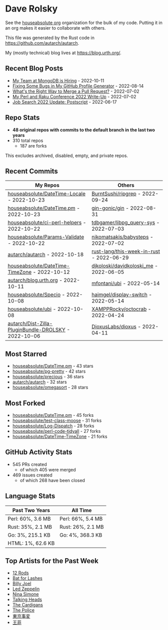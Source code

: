 
# Dave Rolsky

See the [houseabsolute org](https://github.com/houseabsolute) organization for
the bulk of my code. Putting it in an org makes it easier to collaborate with
others.

This file was generated by the Rust code in
https://github.com/autarch/autarch.

My (mostly technical) blog lives at https://blog.urth.org/.

## Recent Blog Posts

- [My Team at MongoDB is Hiring](https://blog.urth.org/2022/10/11/my-team-at-mongodb-is-hiring/) - 2022-10-11
- [Fixing Some Bugs in My GitHub Profile Generator](https://blog.urth.org/2022/08/14/fixing-some-bugs-in-my-github-profile-generator/) - 2022-08-14
- [What&#39;s the Right Way to Merge a Pull Request?](https://blog.urth.org/2022/07/02/what-s-the-right-way-to-merge-a-pull-request/) - 2022-07-02
- [My Perl and Raku Conference 2022 Write-Up](https://blog.urth.org/2022/07/02/my-perl-and-raku-conference-2022-write-up/) - 2022-07-02
- [Job Search 2022 Update: Postscript](https://blog.urth.org/2022/06/17/job-search-2022-update-postscript/) - 2022-06-17


## Repo Stats
- **48 original repos with commits to the default branch in the last two years**
- 310 total repos
  - 187 are forks

This excludes archived, disabled, empty, and private repos.

## Recent Commits
| My Repos | Others |
|----------|--------|
| [houseabsolute/DateTime-Locale](https://github.com/houseabsolute/DateTime-Locale) - 2022-10-23              | [BurntSushi/ripgrep](https://github.com/BurntSushi/ripgrep) - 2022-09-24                |
| [houseabsolute/DateTime.pm](https://github.com/houseabsolute/DateTime.pm) - 2022-10-23              | [gin-gonic/gin](https://github.com/gin-gonic/gin) - 2022-08-31                |
| [houseabsolute/ci-perl-helpers](https://github.com/houseabsolute/ci-perl-helpers) - 2022-10-22              | [tdbgamer/libpg_query-sys](https://github.com/tdbgamer/libpg_query-sys) - 2022-07-03                |
| [houseabsolute/Params-Validate](https://github.com/houseabsolute/Params-Validate) - 2022-10-22              | [nikomatsakis/babysteps](https://github.com/nikomatsakis/babysteps) - 2022-07-02                |
| [autarch/autarch](https://github.com/autarch/autarch) - 2022-10-18              | [rust-lang/this-week-in-rust](https://github.com/rust-lang/this-week-in-rust) - 2022-06-29                |
| [houseabsolute/DateTime-TimeZone](https://github.com/houseabsolute/DateTime-TimeZone) - 2022-10-12              | [djkoloski/davidkoloski_me](https://github.com/djkoloski/davidkoloski_me) - 2022-06-05                |
| [autarch/blog.urth.org](https://github.com/autarch/blog.urth.org) - 2022-10-11              | [mfontani/ubi](https://github.com/mfontani/ubi) - 2022-05-14                |
| [houseabsolute/Specio](https://github.com/houseabsolute/Specio) - 2022-10-08              | [haimgel/display-switch](https://github.com/haimgel/display-switch) - 2022-05-14                |
| [houseabsolute/ubi](https://github.com/houseabsolute/ubi) - 2022-10-08              | [XAMPPRocky/octocrab](https://github.com/XAMPPRocky/octocrab) - 2022-04-24                |
| [autarch/Dist-Zilla-PluginBundle-DROLSKY](https://github.com/autarch/Dist-Zilla-PluginBundle-DROLSKY) - 2022-10-06              | [DioxusLabs/dioxus](https://github.com/DioxusLabs/dioxus) - 2022-04-11                |


## Most Starred
- [houseabsolute/DateTime.pm](https://github.com/houseabsolute/DateTime.pm) - 43 stars
- [houseabsolute/pg-pretty](https://github.com/houseabsolute/pg-pretty) - 42 stars
- [houseabsolute/precious](https://github.com/houseabsolute/precious) - 36 stars
- [autarch/autarch](https://github.com/autarch/autarch) - 32 stars
- [houseabsolute/omegasort](https://github.com/houseabsolute/omegasort) - 28 stars


## Most Forked
- [houseabsolute/DateTime.pm](https://github.com/houseabsolute/DateTime.pm) - 45 forks
- [houseabsolute/test-class-moose](https://github.com/houseabsolute/test-class-moose) - 31 forks
- [houseabsolute/Log-Dispatch](https://github.com/houseabsolute/Log-Dispatch) - 28 forks
- [houseabsolute/perl-code-tidyall](https://github.com/houseabsolute/perl-code-tidyall) - 27 forks
- [houseabsolute/DateTime-TimeZone](https://github.com/houseabsolute/DateTime-TimeZone) - 21 forks


## GitHub Activity Stats
- 545 PRs created
  - of which 405 were merged
- 469 issues created
  - of which 268 have been closed

## Language Stats
| Past Two Years        | All Time                |
|-----------------------|-------------------------|
| Perl: 60%, 3.6 MB              | Perl: 66%, 5.4 MB                |
| Rust: 35%, 2.1 MB              | Rust: 26%, 2.1 MB                |
| Go: 3%, 215.1 KB              | Go: 4%, 368.3 KB                |
| HTML: 1%, 62.6 KB              |                 |


## Top Artists for the Past Week
* [12 Rods](https://musicbrainz.org/artist/6b69ad23-4b6d-4d58-8818-ff00b4e1b024)
* [Bat for Lashes](https://musicbrainz.org/artist/10000730-525f-4ed5-aaa8-92888f060f5f)
* [Billy Joel](https://musicbrainz.org/artist/64b94289-9474-4d43-8c93-918ccc1920d1)
* [Led Zeppelin](https://musicbrainz.org/artist/678d88b2-87b0-403b-b63d-5da7465aecc3)
* [Nina Simone](https://musicbrainz.org/artist/2944824d-4c26-476f-a981-be849081942f)
* [Talking Heads](https://musicbrainz.org/artist/a94a7155-c79d-4409-9fcf-220cb0e4dc3a)
* [The Cardigans](https://musicbrainz.org/artist/3e55d51d-687f-4a9d-af96-2fabccf802e5)
* [The Police](https://musicbrainz.org/artist/9e0e2b01-41db-4008-bd8b-988977d6019a)
* [東京事変](https://musicbrainz.org/artist/b3d0f168-cb34-47c6-8529-fc05d1fce3ee)
* [王菲](https://musicbrainz.org/artist/692e367d-2846-442d-b13d-1177c3681c65)

